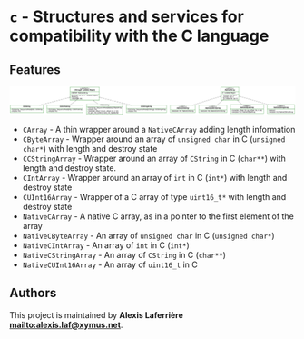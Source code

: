 # `c` - Structures and services for compatibility with the C language

## Features

![Diagram for `c`](uml-c.svg)

* `CArray` - A thin wrapper around a `NativeCArray` adding length information
* `CByteArray` - Wrapper around an array of `unsigned char` in C (`unsigned char*`) with length and destroy state
* `CCStringArray` - Wrapper around an array of `CString` in C (`char**`) with length and destroy state.
* `CIntArray` - Wrapper around an array of `int` in C (`int*`) with length and destroy state
* `CUInt16Array` - Wrapper of a C array of type `uint16_t*` with length and destroy state
* `NativeCArray` - A native C array, as in a pointer to the first element of the array
* `NativeCByteArray` - An array of `unsigned char` in C (`unsigned char*`)
* `NativeCIntArray` - An array of `int` in C (`int*`)
* `NativeCStringArray` - An array of `CString` in C (`char**`)
* `NativeCUInt16Array` - An array of `uint16_t` in C

## Authors

This project is maintained by **Alexis Laferrière <mailto:alexis.laf@xymus.net>**.
